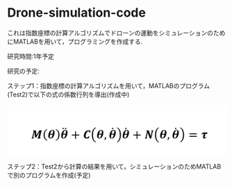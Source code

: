 # Drone-simulation-code
これは指数座標の計算アルゴリズムでドローンの運動をシミュレーションのためにMATLABを用いて，プログラミングを作成する.


研究時間:1年予定

研究の予定:


ステップ1：指数座標の計算アルゴリズムを用いて，MATLABのプログラム(Test2)で以下の式の係数行列を導出(作成中)


![drone equation](motion_equation.png)


ステップ2：Test2から計算の結果を用いて，シミュレーションのためMATLABで別のプログラムを作成(予定)
